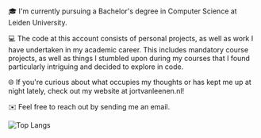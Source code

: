 🎓 I'm currently pursuing a Bachelor's degree in Computer Science at Leiden University.

💻 The code at this account consists of personal projects, as well as work I have undertaken in my academic career. This includes mandatory course projects, as well as things I stumbled upon during my courses that I found particularly intriguing and decided to explore in code.

🌐 If you're curious about what occupies my thoughts or has kept me up at night lately, check out my website at jortvanleenen.nl!

✉️ Feel free to reach out by sending me an email.

![Top Langs](https://github-readme-stats.vercel.app/api/top-langs/?username=jortvanleenen&theme=tokyonight)
